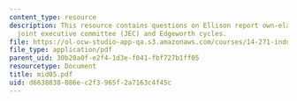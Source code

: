 ```yaml
---
content_type: resource
description: This resource contains questions on Ellison report own-elasticities,
  joint executive committee (JEC) and Edgeworth cycles.
file: https://ol-ocw-studio-app-qa.s3.amazonaws.com/courses/14-271-industrial-organization-i-fall-2005/d6638838086ec2f3965f2a7163c4f45c_mid05.pdf
file_type: application/pdf
parent_uid: 30b20a0f-e2f4-1d3e-f041-fbf727b1ff05
resourcetype: Document
title: mid05.pdf
uid: d6638838-086e-c2f3-965f-2a7163c4f45c
---
```

